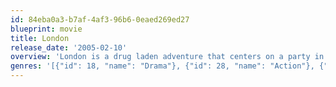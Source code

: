 ```yaml
---
id: 84eba0a3-b7af-4af3-96b6-0eaed269ed27
blueprint: movie
title: London
release_date: '2005-02-10'
overview: 'London is a drug laden adventure that centers on a party in a New York loft where a young man is trying to win back his ex-girlfriend.'
genres: '[{"id": 18, "name": "Drama"}, {"id": 28, "name": "Action"}, {"id": 10749, "name": "Romance"}]'
---
```

